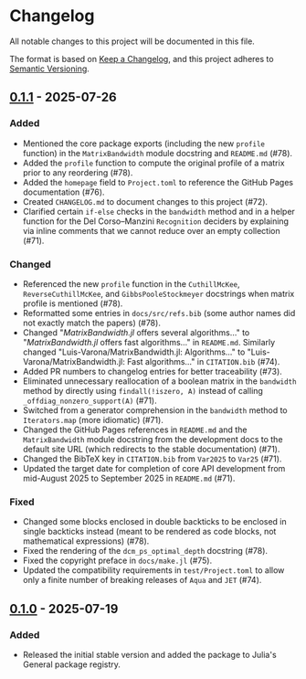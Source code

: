 # Changelog

All notable changes to this project will be documented in this file.

The format is based on [Keep a Changelog](https://keepachangelog.com/en/1.1.0/), and this project adheres to [Semantic Versioning](https://semver.org/spec/v2.0.0.html).

## [0.1.1] - 2025-07-26

### Added

- Mentioned the core package exports (including the new `profile` function) in the `MatrixBandwidth` module docstring and `README.md` (#78).
- Added the `profile` function to compute the original profile of a matrix prior to any reordering (#78).
- Added the `homepage` field to `Project.toml` to reference the GitHub Pages documentation (#76).
- Created `CHANGELOG.md` to document changes to this project (#72).
- Clarified certain `if-else` checks in the `bandwidth` method and in a helper function for the Del Corso&ndash;Manzini `Recognition` deciders by explaining via inline comments that we cannot reduce over an empty collection (#71).

### Changed

- Referenced the new `profile` function in the `CuthillMcKee`, `ReverseCuthillMcKee`, and `GibbsPooleStockmeyer` docstrings when matrix profile is mentioned (#78).
- Reformatted some entries in `docs/src/refs.bib` (some author names did not exactly match the papers) (#78).
- Changed "*MatrixBandwidth.jl* offers several algorithms&hellip;" to "*MatrixBandwidth.jl* offers fast algorithms&hellip;" in `README.md`. Similarly changed "Luis-Varona/MatrixBandwidth.jl: Algorithms&hellip;" to "Luis-Varona/MatrixBandwidth.jl: Fast algorithms&hellip;" in `CITATION.bib` (#74).
- Added PR numbers to changelog entries for better traceability (#73).
- Eliminated unnecessary reallocation of a boolean matrix in the `bandwidth` method by directly using `findall(!iszero, A)` instead of calling `_offdiag_nonzero_support(A)` (#71).
- Switched from a generator comprehension in the `bandwidth` method to `Iterators.map` (more idiomatic) (#71).
- Changed the GitHub Pages references in `README.md` and the `MatrixBandwidth` module docstring from the development docs to the default site URL (which redirects to the stable documentation) (#71).
- Changed the BibTeX key in `CITATION.bib` from `Var2025` to `Var25` (#71).
- Updated the target date for completion of core API development from mid-August 2025 to September 2025 in `README.md` (#71).

### Fixed

- Changed some blocks enclosed in double backticks to be enclosed in single backticks instead (meant to be rendered as code blocks, not mathematical expressions) (#78).
- Fixed the rendering of the `dcm_ps_optimal_depth` docstring (#78).
- Fixed the copyright preface in `docs/make.jl` (#75).
- Updated the compatibility requirements in `test/Project.toml` to allow only a finite number of breaking releases of `Aqua` and `JET` (#74).

## [0.1.0] - 2025-07-19

### Added

- Released the initial stable version and added the package to Julia's General package registry.

[0.1.1]: https://github.com/Luis-Varona/MatrixBandwidth.jl/releases/tag/v0.1.1
[0.1.0]: https://github.com/Luis-Varona/MatrixBandwidth.jl/releases/tag/v0.1.0
